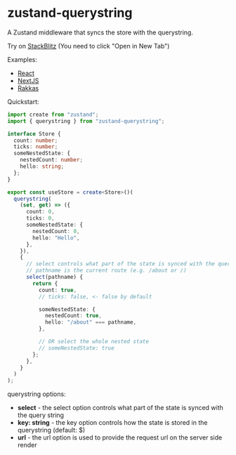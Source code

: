 # zustand-querystring

A Zustand middleware that syncs the store with the querystring.

Try on [StackBlitz](https://stackblitz.com/github/nitedani/zustand-querystring/tree/main/examples/react) (You need to click "Open in New Tab")

Examples:
- [React](./examples/react/)
- [NextJS](./examples/next/)
- [Rakkas](./example/rakkas/)

Quickstart:
```ts
import create from "zustand";
import { querystring } from "zustand-querystring";

interface Store {
  count: number;
  ticks: number;
  someNestedState: {
    nestedCount: number;
    hello: string;
  };
}

export const useStore = create<Store>()(
  querystring(
    (set, get) => ({
      count: 0,
      ticks: 0,
      someNestedState: {
        nestedCount: 0,
        hello: "Hello",
      },
    }),
    {
      // select controls what part of the state is synced with the query string
      // pathname is the current route (e.g. /about or /)
      select(pathname) {
        return {
          count: true,
          // ticks: false, <- false by default

          someNestedState: {
            nestedCount: true,
            hello: "/about" === pathname,
          },

          // OR select the whole nested state
          // someNestedState: true
        };
      },
    }
  )
);
```

querystring options:
- <b>select</b> - the select option controls what part of the state is synced with the query string
- <b>key: string</b> - the key option controls how the state is stored in the querystring (default: $)
- <b>url</b> - the url option is used to provide the request url on the server side render